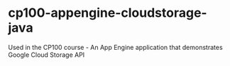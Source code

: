 # cp100-appengine-cloudstorage-java
Used in the CP100 course - An App Engine application that demonstrates Google Cloud Storage API
